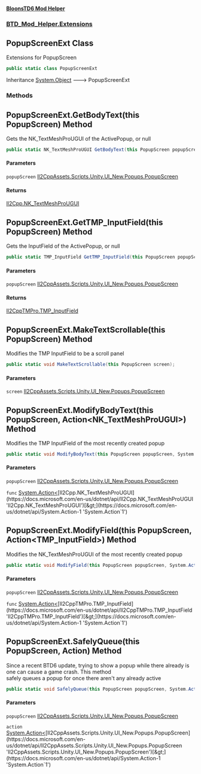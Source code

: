 #### [BloonsTD6 Mod Helper](README.md 'README')
### [BTD_Mod_Helper.Extensions](README.md#BTD_Mod_Helper.Extensions 'BTD_Mod_Helper.Extensions')

## PopupScreenExt Class

Extensions for PopupScreen

```csharp
public static class PopupScreenExt
```

Inheritance [System.Object](https://docs.microsoft.com/en-us/dotnet/api/System.Object 'System.Object') &#129106; PopupScreenExt
### Methods

<a name='BTD_Mod_Helper.Extensions.PopupScreenExt.GetBodyText(thisPopupScreen)'></a>

## PopupScreenExt.GetBodyText(this PopupScreen) Method

Gets the NK_TextMeshProUGUI of the ActivePopup, or null

```csharp
public static NK_TextMeshProUGUI GetBodyText(this PopupScreen popupScreen);
```
#### Parameters

<a name='BTD_Mod_Helper.Extensions.PopupScreenExt.GetBodyText(thisPopupScreen).popupScreen'></a>

`popupScreen` [Il2CppAssets.Scripts.Unity.UI_New.Popups.PopupScreen](https://docs.microsoft.com/en-us/dotnet/api/Il2CppAssets.Scripts.Unity.UI_New.Popups.PopupScreen 'Il2CppAssets.Scripts.Unity.UI_New.Popups.PopupScreen')

#### Returns
[Il2Cpp.NK_TextMeshProUGUI](https://docs.microsoft.com/en-us/dotnet/api/Il2Cpp.NK_TextMeshProUGUI 'Il2Cpp.NK_TextMeshProUGUI')

<a name='BTD_Mod_Helper.Extensions.PopupScreenExt.GetTMP_InputField(thisPopupScreen)'></a>

## PopupScreenExt.GetTMP_InputField(this PopupScreen) Method

Gets the InputField of the ActivePopup, or null

```csharp
public static TMP_InputField GetTMP_InputField(this PopupScreen popupScreen);
```
#### Parameters

<a name='BTD_Mod_Helper.Extensions.PopupScreenExt.GetTMP_InputField(thisPopupScreen).popupScreen'></a>

`popupScreen` [Il2CppAssets.Scripts.Unity.UI_New.Popups.PopupScreen](https://docs.microsoft.com/en-us/dotnet/api/Il2CppAssets.Scripts.Unity.UI_New.Popups.PopupScreen 'Il2CppAssets.Scripts.Unity.UI_New.Popups.PopupScreen')

#### Returns
[Il2CppTMPro.TMP_InputField](https://docs.microsoft.com/en-us/dotnet/api/Il2CppTMPro.TMP_InputField 'Il2CppTMPro.TMP_InputField')

<a name='BTD_Mod_Helper.Extensions.PopupScreenExt.MakeTextScrollable(thisPopupScreen)'></a>

## PopupScreenExt.MakeTextScrollable(this PopupScreen) Method

Modifies the TMP InputField to be a scroll panel

```csharp
public static void MakeTextScrollable(this PopupScreen screen);
```
#### Parameters

<a name='BTD_Mod_Helper.Extensions.PopupScreenExt.MakeTextScrollable(thisPopupScreen).screen'></a>

`screen` [Il2CppAssets.Scripts.Unity.UI_New.Popups.PopupScreen](https://docs.microsoft.com/en-us/dotnet/api/Il2CppAssets.Scripts.Unity.UI_New.Popups.PopupScreen 'Il2CppAssets.Scripts.Unity.UI_New.Popups.PopupScreen')

<a name='BTD_Mod_Helper.Extensions.PopupScreenExt.ModifyBodyText(thisPopupScreen,System.Action_NK_TextMeshProUGUI_)'></a>

## PopupScreenExt.ModifyBodyText(this PopupScreen, Action<NK_TextMeshProUGUI>) Method

Modifies the TMP InputField of the most recently created popup

```csharp
public static void ModifyBodyText(this PopupScreen popupScreen, System.Action<NK_TextMeshProUGUI> func);
```
#### Parameters

<a name='BTD_Mod_Helper.Extensions.PopupScreenExt.ModifyBodyText(thisPopupScreen,System.Action_NK_TextMeshProUGUI_).popupScreen'></a>

`popupScreen` [Il2CppAssets.Scripts.Unity.UI_New.Popups.PopupScreen](https://docs.microsoft.com/en-us/dotnet/api/Il2CppAssets.Scripts.Unity.UI_New.Popups.PopupScreen 'Il2CppAssets.Scripts.Unity.UI_New.Popups.PopupScreen')

<a name='BTD_Mod_Helper.Extensions.PopupScreenExt.ModifyBodyText(thisPopupScreen,System.Action_NK_TextMeshProUGUI_).func'></a>

`func` [System.Action&lt;](https://docs.microsoft.com/en-us/dotnet/api/System.Action-1 'System.Action`1')[Il2Cpp.NK_TextMeshProUGUI](https://docs.microsoft.com/en-us/dotnet/api/Il2Cpp.NK_TextMeshProUGUI 'Il2Cpp.NK_TextMeshProUGUI')[&gt;](https://docs.microsoft.com/en-us/dotnet/api/System.Action-1 'System.Action`1')

<a name='BTD_Mod_Helper.Extensions.PopupScreenExt.ModifyField(thisPopupScreen,System.Action_TMP_InputField_)'></a>

## PopupScreenExt.ModifyField(this PopupScreen, Action<TMP_InputField>) Method

Modifies the NK_TextMeshProUGUI of the most recently created popup

```csharp
public static void ModifyField(this PopupScreen popupScreen, System.Action<TMP_InputField> func);
```
#### Parameters

<a name='BTD_Mod_Helper.Extensions.PopupScreenExt.ModifyField(thisPopupScreen,System.Action_TMP_InputField_).popupScreen'></a>

`popupScreen` [Il2CppAssets.Scripts.Unity.UI_New.Popups.PopupScreen](https://docs.microsoft.com/en-us/dotnet/api/Il2CppAssets.Scripts.Unity.UI_New.Popups.PopupScreen 'Il2CppAssets.Scripts.Unity.UI_New.Popups.PopupScreen')

<a name='BTD_Mod_Helper.Extensions.PopupScreenExt.ModifyField(thisPopupScreen,System.Action_TMP_InputField_).func'></a>

`func` [System.Action&lt;](https://docs.microsoft.com/en-us/dotnet/api/System.Action-1 'System.Action`1')[Il2CppTMPro.TMP_InputField](https://docs.microsoft.com/en-us/dotnet/api/Il2CppTMPro.TMP_InputField 'Il2CppTMPro.TMP_InputField')[&gt;](https://docs.microsoft.com/en-us/dotnet/api/System.Action-1 'System.Action`1')

<a name='BTD_Mod_Helper.Extensions.PopupScreenExt.SafelyQueue(thisPopupScreen,System.Action_PopupScreen_)'></a>

## PopupScreenExt.SafelyQueue(this PopupScreen, Action<PopupScreen>) Method

Since a recent BTD6 update, trying to show a popup while there already is one can cause a game crash. This method  
safely queues a popup for once there aren't any already active

```csharp
public static void SafelyQueue(this PopupScreen popupScreen, System.Action<PopupScreen> action);
```
#### Parameters

<a name='BTD_Mod_Helper.Extensions.PopupScreenExt.SafelyQueue(thisPopupScreen,System.Action_PopupScreen_).popupScreen'></a>

`popupScreen` [Il2CppAssets.Scripts.Unity.UI_New.Popups.PopupScreen](https://docs.microsoft.com/en-us/dotnet/api/Il2CppAssets.Scripts.Unity.UI_New.Popups.PopupScreen 'Il2CppAssets.Scripts.Unity.UI_New.Popups.PopupScreen')

<a name='BTD_Mod_Helper.Extensions.PopupScreenExt.SafelyQueue(thisPopupScreen,System.Action_PopupScreen_).action'></a>

`action` [System.Action&lt;](https://docs.microsoft.com/en-us/dotnet/api/System.Action-1 'System.Action`1')[Il2CppAssets.Scripts.Unity.UI_New.Popups.PopupScreen](https://docs.microsoft.com/en-us/dotnet/api/Il2CppAssets.Scripts.Unity.UI_New.Popups.PopupScreen 'Il2CppAssets.Scripts.Unity.UI_New.Popups.PopupScreen')[&gt;](https://docs.microsoft.com/en-us/dotnet/api/System.Action-1 'System.Action`1')
